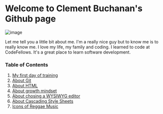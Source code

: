 # Welcome to Clement Buchanan's Github page

![image](Buchanan_Clement(1).jpg)

Let me tell you a little bit about me. I'm a really nice guy but to know me is to really know me. I love my life, my family and coding. I learned to code at CodeFellows. It's a great place to learn software development.

### Table of Contents

1. [My first day of training](training.md)
1. [About Git](about_git.md)
1. [About HTML](html.md)
1. [About growth mindset](mindset.md)
1. [About chosing a WYSIWYG editor](wysiwyg.md)
1. [About Cascading Style Sheets](css.md)
1. [Icons of Reggae Music](music.md)
